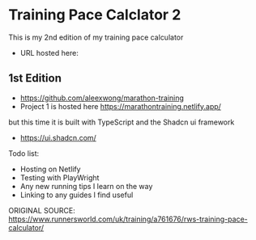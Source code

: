 # Training Pace Calclator 2

This is my 2nd edition of my training pace calculator
- URL hosted here:

## 1st Edition
- https://github.com/aleexwong/marathon-training
- Project 1 is hosted here https://marathontraining.netlify.app/

but this time it is built with TypeScript and the Shadcn ui framework
- https://ui.shadcn.com/

Todo list:

- Hosting on Netlify
- Testing with PlayWright
- Any new running tips I learn on the way
- Linking to any guides I find useful

ORIGINAL SOURCE: https://www.runnersworld.com/uk/training/a761676/rws-training-pace-calculator/
